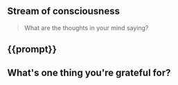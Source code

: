 ## Stream of consciousness
> What are the thoughts in your mind saying?


## {{prompt}}


## What's one thing you're grateful for?



